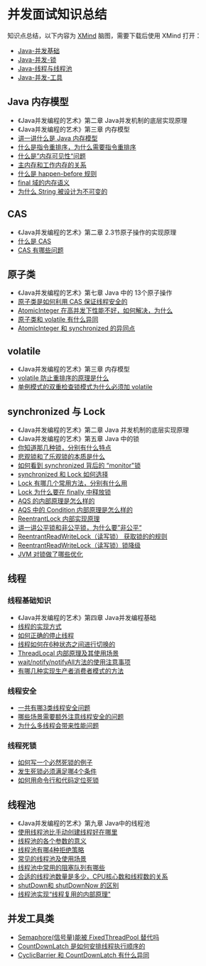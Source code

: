 
# 并发面试知识总结

知识点总结，以下内容为 [XMind](https://www.xmind.cn/) 脑图，需要下载后使用 XMind 打开：

- [Java-并发基础](../xmind/../Xmind/Java-并发基础.xmind)
- [Java-并发-锁](../xmind/../Xmind/Java-并发-锁.xmind)
- [Java-线程与线程池](../xmind/../Xmind/Java-线程与线程池.xmind)
- [Java-并发-工具](../xmind/../Xmind/Java-并发-工具.xmind)

## Java 内存模型

- 《Java并发编程的艺术》第二章 Java并发机制的底层实现原理
- 《Java并发编程的艺术》第三章 内存模型
- [讲一讲什么是 Java 内存模型](/并发/讲一讲什么是%20Java%20内存模型.md)
- [什么是指令重排序，为什么需要指令重排序](/并发/什么是指令重排序.md)
- [什么是”内存可见性“问题](/并发/什么是”内存可见性“问题.md)
- [主内存和工作内存的关系](/并发/主内存和工作内存的关系.md)
- [什么是 happen-before 规则](/并发/什么是%20happen-before%20规则.md)
- [final 域的内存语义](/并发/final%20域的内存语义.md)
- [为什么 String 被设计为不可变的](/并发/为什么%20String%20被设计为不可变的.md)

## CAS

- 《Java并发编程的艺术》第二章 2.3节原子操作的实现原理
- [什么是 CAS](/并发/什么是CAS.md)
- [CAS 有哪些问题](/并发/CAS有哪些问题.md)

## 原子类

- 《Java并发编程的艺术》第七章 Java 中的 13个原子操作
- [原子类是如何利用 CAS 保证线程安全的](/并发/原子类是如何利用CAS保证线程安全的.md)
- [AtomicInteger 在高并发下性能不好，如何解决，为什么](/并发/AtomicInteger在高并发下性能瓶颈的解决方案.md)
- [原子类和 volatile 有什么异同](/并发/原子类和volatile的异同.md)
- [AtomicInteger 和 synchronized 的异同点](/并发/AtomicInteger和synchronized的异同点.md)

## volatile

- 《Java并发编程的艺术》第三章 内存模型
- [volatile 防止重排序的原理是什么](https://juejin.im/post/6844903683260432398#heading-6)
- [单例模式的双重检查锁模式为什么必须加 volatile](/并发/单例模式的双重检查锁模式为什么必须加volatile.md)

## synchronized 与 Lock

- 《Java并发编程的艺术》第二章 Java 并发机制的底层实现原理
- 《Java并发编程的艺术》第五章 Java 中的锁
- [你知道那几种锁，分别有什么特点](/并发/Java中锁的分类.md)
- [悲观锁和了乐观锁的本质是什么](/并发/Java中锁的分类.md)
- [如何看到 synchronized 背后的 “monitor"锁](/并发/如何看到synchronized背后的monitor锁.md)
- [synchronized 和 Lock 如何选择](/并发/synchronized和Lock如何选择.md)
- [Lock 有哪几个常用方法，分别有什么用](/并发/Lock常用方法及其作用.md)
- [Lock 为什么要在 finally 中释放锁](/并发/Lock为什么要在finally中释放锁.md)
- [AQS 的内部原理是怎么样的](https://juejin.im/post/6844903689375711239)
- [AQS 中的 Condition 内部原理是怎么样的](https://juejin.im/post/6844903712171753479)
- [ReentrantLock 内部实现原理](https://juejin.im/post/6844903720099151879)
- [讲一讲公平锁和非公平锁，为什么要”非公平“](https://juejin.im/post/6844903720099151879#heading-4)
- [ReentrantReadWriteLock（读写锁） 获取锁的的规则](https://juejin.im/post/6844903742660165645)
- [ReentrantReadWriteLock（读写锁）锁降级](https://juejin.im/post/6844903742660165645#heading-13)
- [JVM 对锁做了哪些优化](/并发/JVM对锁做了哪些优化.md)

## 线程

### 线程基础知识

- 《Java并发编程的艺术》第四章 Java并发编程基础
- [线程的实现方式](/并发/线程的实现方式.md)
- [如何正确的停止线程](/并发/如何正确的停止线程.md)
- [线程如何在6种状态之间进行切换的](/并发/线程如何在6中状态之间进行切换的.md)
- [ThreadLocal 内部原理及其使用场景](https://juejin.im/post/6844903683231055880)
- [wait/notify/notifyAll方法的使用注意事项](/并发/wait、notify、notifyAll方法的使用注意事项.md)
- [有哪几种实现生产者消费者模式的方法](/并发/有哪几种实现生产者消费者模式的方法.md)

### 线程安全

- [一共有哪3类线程安全问题](/并发/3类线程安全问题.md)
- [哪些场景需要额外注意线程安全的问题](/并发/哪些场景需要额外注意线程安全的问题.md)
- [为什么多线程会带来性能问题](/并发/为什么多线程会带来性能问题.md)

### 线程死锁

- [如何写一个必然死锁的例子](/并发/如何写一个必然死锁的例子.md)
- [发生死锁必须满足哪4个条件](/并发/发生死锁必须满足哪4个条件.md)
- [如何用命令行和代码定位死锁](/并发/如何用命令行和代码定位死锁.md)

## 线程池

- 《Java并发编程的艺术》第九章 Java中的线程池
- [使用线程池比手动创建线程好在哪里](/并发/使用线程池比手动创建线程好在哪里.md)
- [线程池的各个参数的意义](/并发/线程各个参数的意义.md)
- [线程池有哪4种拒绝策略](/并发/线程池有哪4种拒绝策略.md)
- [常见的线程池及使用场景](/并发/常见的线程池及使用场景.md)
- [线程池中常用的阻塞队列有哪些](/并发/线程池中常用的阻塞队列有哪些.md)
- [合适的线程池数量是多少，CPU核心数和线程数的关系](/并发/合适的线程池数量时多少，CPU核心数和线程数的关系.md)
- [shutDown和 shutDownNow 的区别](/并发/shutDown和shutDownNow的区别.md)
- [线程池实现“线程复用的内部原理"](/并发/线程池实现"线程复用的原理".md)

## 并发工具类

- [Semaphore(信号量)能被 FixedThreadPool 替代吗](/并发/信号量能被FixedThreadPool替代吗.md)
- [CountDownLatch 是如何安排线程执行顺序的](/并发/CountDownLatch是如何安排线程执行顺序的.md)
- [CyclicBarrier 和 CountDownLatch 有什么异同](/并发/CyclicBarrier和CountDownLatch有什么异同.md)

